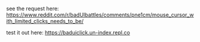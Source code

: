 
see the request here: https://www.reddit.com/r/badUIbattles/comments/pne1cm/mouse_cursor_with_limited_clicks_needs_to_be/

test it out here: https://baduiclick.un-index.repl.co
